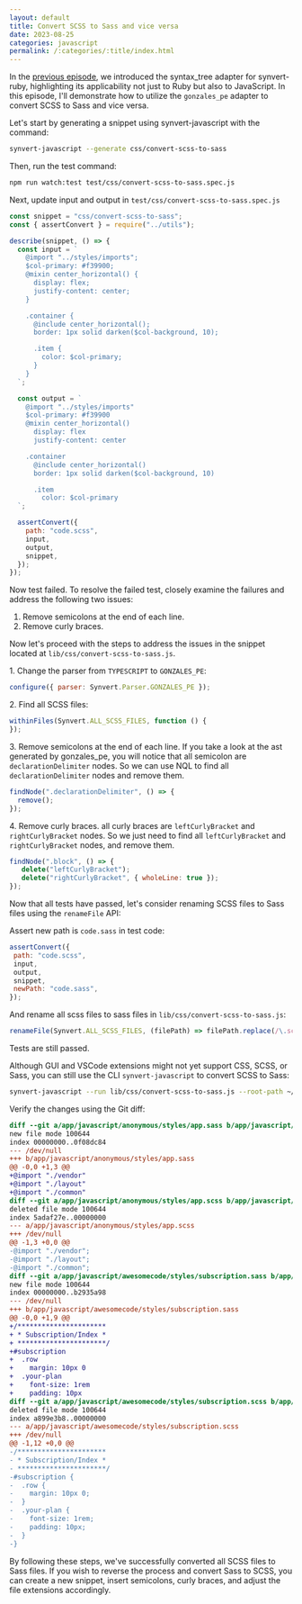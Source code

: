 ```yaml
---
layout: default
title: Convert SCSS to Sass and vice versa
date: 2023-08-25
categories: javascript
permalink: /:categories/:title/index.html
---
```


In the [previous episode](https://synvert.substack.com/p/we-support-syntax-tree-adapter-now), we introduced the syntax_tree adapter for synvert-ruby, highlighting its applicability not just to Ruby but also to JavaScript. In this episode, I'll demonstrate how to utilize the `gonzales_pe` adapter to convert SCSS to Sass and vice versa.

Let's start by generating a snippet using synvert-javascript with the command:

```bash
synvert-javascript --generate css/convert-scss-to-sass
```

Then, run the test command:

```bash
npm run watch:test test/css/convert-scss-to-sass.spec.js
```

Next, update input and output in `test/css/convert-scss-to-sass.spec.js`

```javascript
const snippet = "css/convert-scss-to-sass";
const { assertConvert } = require("../utils");

describe(snippet, () => {
  const input = `
    @import "../styles/imports";
    $col-primary: #f39900;
    @mixin center_horizontal() {
      display: flex;
      justify-content: center;
    }

    .container {
      @include center_horizontal();
      border: 1px solid darken($col-background, 10);

      .item {
        color: $col-primary;
      }
    }
  `;

  const output = `
    @import "../styles/imports"
    $col-primary: #f39900
    @mixin center_horizontal()
      display: flex
      justify-content: center

    .container
      @include center_horizontal()
      border: 1px solid darken($col-background, 10)

      .item
        color: $col-primary
  `;

  assertConvert({
    path: "code.scss",
    input,
    output,
    snippet,
  });
});
```

Now test failed. To resolve the failed test, closely examine the failures and address the following two issues:

1. Remove semicolons at the end of each line.
2. Remove curly braces.

Now let's proceed with the steps to address the issues in the snippet located at `lib/css/convert-scss-to-sass.js`.

1\. Change the parser from `TYPESCRIPT` to `GONZALES_PE`:

```javascript
configure({ parser: Synvert.Parser.GONZALES_PE });
```

2\. Find all SCSS files:

```javascript
withinFiles(Synvert.ALL_SCSS_FILES, function () {
});
```

3\. Remove semicolons at the end of each line. If you take a look at the ast generated by gonzales_pe, you will notice that all semicolon are `declarationDelimiter` nodes. So we can use NQL to find all `declarationDelimiter` nodes and remove them.

```javascript
findNode(".declarationDelimiter", () => {
  remove();
});
```

4\. Remove curly braces. all curly braces are `leftCurlyBracket` and `rightCurlyBracket` nodes. So we just need to find all `leftCurlyBracket` and `rightCurlyBracket` nodes, and remove them.

```javascript
findNode(".block", () => {
   delete("leftCurlyBracket");
   delete("rightCurlyBracket", { wholeLine: true });
});
```

Now that all tests have passed, let's consider renaming SCSS files to Sass files using the `renameFile` API:

Assert new path is `code.sass` in test code:

```javascript
assertConvert({
 path: "code.scss",
 input,
 output,
 snippet,
 newPath: "code.sass",
});
```

And rename all scss files to sass files in `lib/css/convert-scss-to-sass.js`:

```javascript
renameFile(Synvert.ALL_SCSS_FILES, (filePath) => filePath.replace(/\.scss$/, ".sass"));
```

Tests are still passed.

Although GUI and VSCode extensions might not yet support CSS, SCSS, or Sass, you can still use the CLI `synvert-javascript` to convert SCSS to Sass:

```bash
synvert-javascript --run lib/css/convert-scss-to-sass.js --root-path ~/Sites/xinminlabs/awesomecode.io
```

Verify the changes using the Git diff:

```diff
diff --git a/app/javascript/anonymous/styles/app.sass b/app/javascript/anonymous/styles/app.sass
new file mode 100644
index 00000000..0f08dc84
--- /dev/null
+++ b/app/javascript/anonymous/styles/app.sass
@@ -0,0 +1,3 @@
+@import "./vendor"
+@import "./layout"
+@import "./common"
diff --git a/app/javascript/anonymous/styles/app.scss b/app/javascript/anonymous/styles/app.scss
deleted file mode 100644
index 5adaf27e..00000000
--- a/app/javascript/anonymous/styles/app.scss
+++ /dev/null
@@ -1,3 +0,0 @@
-@import "./vendor";
-@import "./layout";
-@import "./common";
diff --git a/app/javascript/awesomecode/styles/subscription.sass b/app/javascript/awesomecode/styles/subscription.sass
new file mode 100644
index 00000000..b2935a98
--- /dev/null
+++ b/app/javascript/awesomecode/styles/subscription.sass
@@ -0,0 +1,9 @@
+/**********************
+ * Subscription/Index *
+ **********************/
+#subscription
+  .row
+    margin: 10px 0
+  .your-plan
+    font-size: 1rem
+    padding: 10px
diff --git a/app/javascript/awesomecode/styles/subscription.scss b/app/javascript/awesomecode/styles/subscription.scss
deleted file mode 100644
index a899e3b8..00000000
--- a/app/javascript/awesomecode/styles/subscription.scss
+++ /dev/null
@@ -1,12 +0,0 @@
-/**********************
- * Subscription/Index *
- **********************/
-#subscription {
-  .row {
-    margin: 10px 0;
-  }
-  .your-plan {
-    font-size: 1rem;
-    padding: 10px;
-  }
-}
```

By following these steps, we've successfully converted all SCSS files to Sass files. If you wish to reverse the process and convert Sass to SCSS, you can create a new snippet, insert semicolons, curly braces, and adjust the file extensions accordingly.
